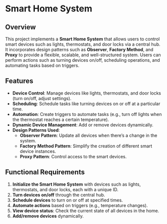 # Smart Home System

## Overview

This project implements a **Smart Home System** that allows users to control smart devices such as lights, thermostats, and door locks via a central hub. It incorporates design patterns such as **Observer**, **Factory Method**, and **Proxy** to provide a flexible, scalable, and well-structured system. Users can perform actions such as turning devices on/off, scheduling operations, and automating tasks based on triggers.

## Features

- **Device Control**: Manage devices like lights, thermostats, and door locks (turn on/off, adjust settings).
- **Scheduling**: Schedule tasks like turning devices on or off at a particular time.
- **Automation**: Create triggers to automate tasks (e.g., turn off lights when the thermostat reaches a certain temperature).
- **Dynamic Device Management**: Add or remove devices dynamically.
- **Design Patterns Used**:
  - **Observer Pattern**: Update all devices when there’s a change in the system.
  - **Factory Method Pattern**: Simplify the creation of different smart device instances.
  - **Proxy Pattern**: Control access to the smart devices.

## Functional Requirements

1. **Initialize the Smart Home System** with devices such as lights, thermostats, and door locks, each with a unique ID.
2. **Turn devices on/off** through the central hub.
3. **Schedule devices** to turn on or off at specified times.
4. **Automate actions** based on triggers (e.g., temperature changes).
5. **View device status**: Check the current state of all devices in the home.
6. **Add/remove devices** dynamically.


